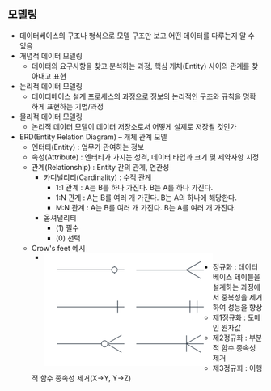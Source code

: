 ## 모델링

* 데이터베이스의 구조나 형식으로 모델 구조만 보고 어떤 데이터를 다루는지 알 수 있음
* 개념적 데이터 모델링
  * 데이터의 요구사항을 찾고 분석하는 과정, 핵심 개체(Entity) 사이의 관계를 찾아내고 표현
* 논리적 데이터 모델링
  * 데이터베이스 설계 프로세스의 과정으로 정보의 논리적인 구조와 규칙을 명확하게 표현하는 기법/과정
* 물리적 데이터 모델링
  *  논리적 데이터 모델이 데이터 저장소로서 어떻게 실제로 저장될 것인가
* ERD(Entity Relation Diagram) – 개체 관계 모델
  * 엔터티(Entity) : 업무가 관여하는 정보
  * 속성(Attribute) : 엔터티가 가지는 성격, 데이터 타입과 크기 및 제약사항 지정
  * 관계(Relationship) : Entity 간의 관계, 연관성
    * 카디널리티(Cardinality) : 수적 관계
      * 1:1 관계 : A는 B를 하나 가진다. B는 A를 하나 가진다.
      * 1:N 관계 : A는 B를 여러 개 가진다. B는 A의 하나에 해당한다. 
      * M:N 관계 : A는 B를 여러 개 가진다. B는 A를 여러 개 가진다.
    * 옵셔널리티
      * (1) 필수
      * (0) 선택
  * Crow's feet 예시
    * <img src="DB_day6.assets/image-20220823141215238.png" alt="image-20220823141215238" align = "left" style="zoom:60%;" />
* 정규화 : 데이터베이스 테이블을 설계하는 과정에서 중복성을 제거하여 성능을 향상
  * 제1정규화 : 도메인 원자값
  * 제2정규화 : 부분적 함수 종속성 제거
  * 제3정규화 : 이행적 함수 종속성 제거(X->Y, Y->Z)

​	